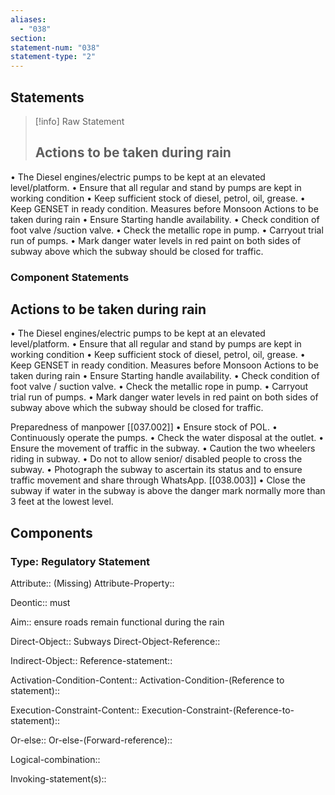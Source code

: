 ```yaml
---
aliases:
  - "038"
section: 
statement-num: "038"
statement-type: "2"
---
```

## Statements 
> [!info] Raw Statement
> ## Actions to be taken during rain 
• The Diesel engines/electric pumps to be kept at an elevated level/platform. 
• Ensure that all regular and stand by pumps are kept in working condition 
• Keep sufficient stock of diesel, petrol, oil, grease. 
• Keep GENSET in ready condition. Measures before Monsoon Actions to be taken during rain 
• Ensure Starting handle availability. 
• Check condition of foot valve /suction valve. 
• Check the metallic rope in pump. 
• Carryout trial run of pumps. 
• Mark danger water levels in red paint on both sides of subway above which the subway should be closed for traffic. 
> 

### Component Statements
## Actions to be taken during rain 
• The Diesel engines/electric pumps to be kept at an elevated level/platform. 
• Ensure that all regular and stand by pumps are kept in working condition 
• Keep sufficient stock of diesel, petrol, oil, grease. 
• Keep GENSET in ready condition. Measures before Monsoon Actions to be taken during rain 
• Ensure Starting handle availability. 
• Check condition of foot valve / suction valve. 
• Check the metallic rope in pump. 
• Carryout trial run of pumps. 
• Mark danger water levels in red paint on both sides of subway above which the subway should be closed for traffic. 

Preparedness of manpower [[037.002]]
• Ensure stock of POL. 
• Continuously operate the pumps. 
• Check the water disposal at the outlet. 
• Ensure the movement of traffic in the subway. 
• Caution the two wheelers riding in subway. 
• Do not to allow senior/ disabled people to cross the subway.
• Photograph the subway to ascertain its status and to ensure traffic movement and share through WhatsApp. [[038.003]]
• Close the subway if water in the subway is above the danger mark normally more than 3 feet at the lowest level.

## Components
### Type: Regulatory Statement
Attribute:: (Missing)
Attribute-Property::

Deontic:: must

Aim:: ensure roads remain functional during the rain

Direct-Object:: Subways
Direct-Object-Reference:: 

Indirect-Object::
	Reference-statement::

Activation-Condition-Content::
	Activation-Condition-(Reference to statement)::

Execution-Constraint-Content::
	Execution-Constraint-(Reference-to-statement)::

Or-else::
	Or-else-(Forward-reference)::

Logical-combination::

Invoking-statement(s)::